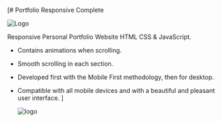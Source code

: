[# Portfolio Responsive Complete

![Logo](https://example.com/logo.png)

Responsive Personal Portfolio Website HTML CSS & JavaScript.

- Contains animations when scrolling.
- Smooth scrolling in each section.
- Developed first with the Mobile First methodology, then for desktop.
- Compatible with all mobile devices and with a beautiful and pleasant user interface.
  ]

  ![logo](https://github.com/altaf-ts/Portfolio-responsive-complete/assets/128633184/b0813a24-2779-46d8-9957-d871ef422ca6)

